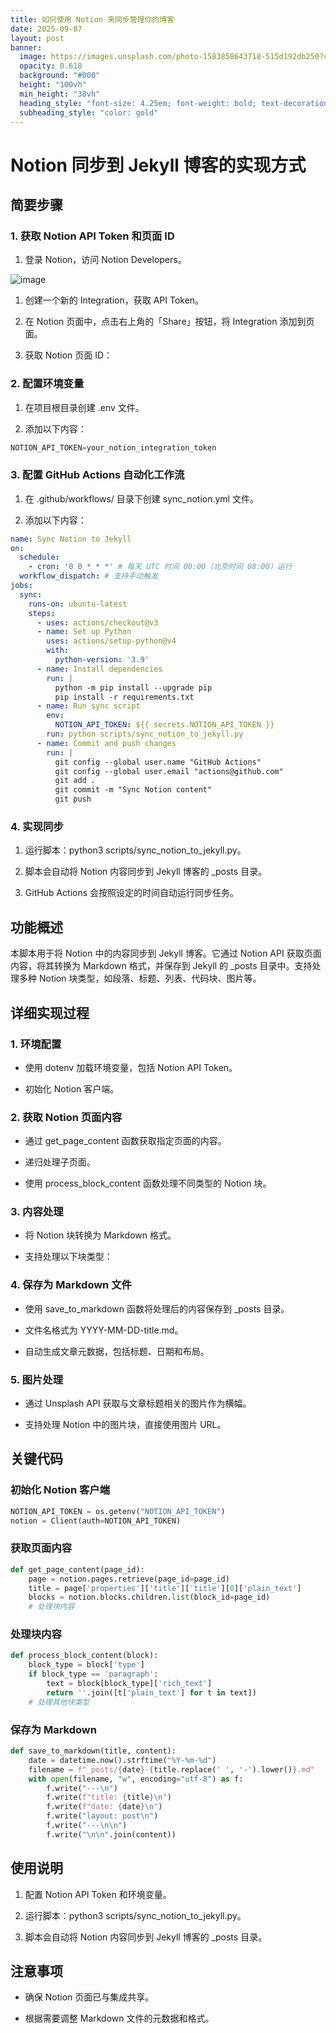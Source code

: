 ```yaml
---
title: 如何使用 Notion 来同步管理你的博客
date: 2025-09-07
layout: post
banner:
  image: https://images.unsplash.com/photo-1583858643718-515d192db250?crop=entropy&cs=tinysrgb&fit=max&fm=jpg&ixid=M3w2OTIwMzJ8MHwxfHJhbmRvbXx8fHx8fHx8fDE3NTcyNDAzMzd8&ixlib=rb-4.1.0&q=80&w=1080
  opacity: 0.618
  background: "#000"
  height: "100vh"
  min_height: "38vh"
  heading_style: "font-size: 4.25em; font-weight: bold; text-decoration: underline"
  subheading_style: "color: gold"
---
```


# Notion 同步到 Jekyll 博客的实现方式

## 简要步骤

### 1. 获取 Notion API Token 和页面 ID

1. 登录 Notion，访问 Notion Developers。

![image](https://prod-files-secure.s3.us-west-2.amazonaws.com/a7a0cc5a-89b9-4cda-8686-1fba0ca52f40/d19c1afe-dea5-4312-9333-786b0ba83054/image.png?X-Amz-Algorithm=AWS4-HMAC-SHA256&X-Amz-Content-Sha256=UNSIGNED-PAYLOAD&X-Amz-Credential=ASIAZI2LB466XM6WA35Y%2F20250907%2Fus-west-2%2Fs3%2Faws4_request&X-Amz-Date=20250907T101856Z&X-Amz-Expires=3600&X-Amz-Security-Token=IQoJb3JpZ2luX2VjEDUaCXVzLXdlc3QtMiJIMEYCIQDa3PrWzNTwzGNQg83jB4oQYcEw35RNqBWw83%2FGWMy6dQIhANANTfyJqcePKBLe6RPdI5ti%2F9suno4InsgLQBsV72oYKogECJ7%2F%2F%2F%2F%2F%2F%2F%2F%2F%2FwEQABoMNjM3NDIzMTgzODA1IgxnxgX%2FpCxEa37%2FYIgq3AMa%2Bh1J3qoeKI81ytB86QKTKqtPNNykyeXunnWg%2BIKjGuy4bBdcodfkHhI3pzmhsB74rDt6MuFPcehu7sT1erkBshi%2BGjVnwLQS%2F081MZbDHHlHNHZ9cQumZhlwrQ4kGJ21XROZKU0Iy16%2F4BZgI0%2BRZCqXRiRmj9I2i2SNK%2FI%2FywV6KKGIf0GYV8Urjf%2BfW3gKaV8sB2KvTUOi6fJJ3VZRvdw5P%2FjGuDk6MZT%2BCgvYn9ygc4Y%2F2%2F5DhuxsqGid%2BccUzgjjQfTf%2B7VqVTr%2BiUbGseuySfvmgg1zEyQctRaWNeE0cBVIWy%2F%2BcGaTRSIBfyoIYMgPgY768fIxN0dktXSEyOfh8hv8HqPzjuElzlZt0qmwm355nfAaq7fq%2BaAwSE0tUDI55voukzA3RWIIGxWRZlwVRm2yrvEmdJ9IgRsNxHfSes9bzOmwJOkUXNQjTn93qfjcRkXqgBNyhR3wYl5b4ZqbNGeVtFqxoNjxaaR9zj%2BPXt7GUY4LE9nC%2Ftq2sxvpNl41XpMIh1zk4tdWC9bKT%2FmwrU7NJ8Ld2tPyRXQefozmPzhs35WCeXjLI99GoHHiGhMNvonFPKfM7sop0trSRkGivqKBNYJfAfx6X7t4OfG5%2FUPaVmieNGKgkTDDmfTFBjqkAZVzTH196kE3Sqswge0gx21QC1rF%2BkrE17aycLJ%2F7ncJyOvqrVrAzD%2FRbkNwSXxnK5CTvajF7FJKDH9wGyrtX83G4%2BzxuTwEKStvZDE%2FSFO1r8WNe2UlO8bz7uyVseXziNdeHGjthqucfLhUwT%2Fb%2Brd31Hyh%2BeAi1Ymt7xDNSEF4VpoFagVZ6Xi4ZrfUhwNp%2BsTMp9reHzz9%2Feov0TY6H47V3mAC&X-Amz-Signature=eac8e46afb9b6a566111d930d0870e3ad0db7ddafaab140c0c7b90176670abcc&X-Amz-SignedHeaders=host&x-amz-checksum-mode=ENABLED&x-id=GetObject)

1. 创建一个新的 Integration，获取 API Token。

1. 在 Notion 页面中，点击右上角的「Share」按钮，将 Integration 添加到页面。

1. 获取 Notion 页面 ID：


### 2. 配置环境变量

1. 在项目根目录创建 .env 文件。

1. 添加以下内容：

```javascript
NOTION_API_TOKEN=your_notion_integration_token
```

### 3. 配置 GitHub Actions 自动化工作流

1. 在 .github/workflows/ 目录下创建 sync_notion.yml 文件。

1. 添加以下内容：

```yaml
name: Sync Notion to Jekyll
on:
  schedule:
    - cron: '0 0 * * *' # 每天 UTC 时间 00:00（北京时间 08:00）运行
  workflow_dispatch: # 支持手动触发
jobs:
  sync:
    runs-on: ubuntu-latest
    steps:
      - uses: actions/checkout@v3
      - name: Set up Python
        uses: actions/setup-python@v4
        with:
          python-version: '3.9'
      - name: Install dependencies
        run: |
          python -m pip install --upgrade pip
          pip install -r requirements.txt
      - name: Run sync script
        env:
          NOTION_API_TOKEN: ${{ secrets.NOTION_API_TOKEN }}
        run: python scripts/sync_notion_to_jekyll.py
      - name: Commit and push changes
        run: |
          git config --global user.name "GitHub Actions"
          git config --global user.email "actions@github.com"
          git add .
          git commit -m "Sync Notion content"
          git push
```

### 4. 实现同步

1. 运行脚本：python3 scripts/sync_notion_to_jekyll.py。

1. 脚本会自动将 Notion 内容同步到 Jekyll 博客的 _posts 目录。

1. GitHub Actions 会按照设定的时间自动运行同步任务。

## 功能概述

本脚本用于将 Notion 中的内容同步到 Jekyll 博客。它通过 Notion API 获取页面内容，将其转换为 Markdown 格式，并保存到 Jekyll 的 _posts 目录中。支持处理多种 Notion 块类型，如段落、标题、列表、代码块、图片等。

## 详细实现过程

### 1. 环境配置

- 使用 dotenv 加载环境变量，包括 Notion API Token。

- 初始化 Notion 客户端。

### 2. 获取 Notion 页面内容

- 通过 get_page_content 函数获取指定页面的内容。

- 递归处理子页面。

- 使用 process_block_content 函数处理不同类型的 Notion 块。

### 3. 内容处理

- 将 Notion 块转换为 Markdown 格式。

- 支持处理以下块类型：


### 4. 保存为 Markdown 文件

- 使用 save_to_markdown 函数将处理后的内容保存到 _posts 目录。

- 文件名格式为 YYYY-MM-DD-title.md。

- 自动生成文章元数据，包括标题、日期和布局。

### 5. 图片处理

- 通过 Unsplash API 获取与文章标题相关的图片作为横幅。

- 支持处理 Notion 中的图片块，直接使用图片 URL。

## 关键代码

### 初始化 Notion 客户端

```python
NOTION_API_TOKEN = os.getenv("NOTION_API_TOKEN")
notion = Client(auth=NOTION_API_TOKEN)
```

### 获取页面内容

```python
def get_page_content(page_id):
    page = notion.pages.retrieve(page_id=page_id)
    title = page['properties']['title']['title'][0]['plain_text']
    blocks = notion.blocks.children.list(block_id=page_id)
    # 处理块内容
```

### 处理块内容

```python
def process_block_content(block):
    block_type = block['type']
    if block_type == 'paragraph':
        text = block[block_type]['rich_text']
        return ''.join([t['plain_text'] for t in text])
    # 处理其他块类型
```

### 保存为 Markdown

```python
def save_to_markdown(title, content):
    date = datetime.now().strftime("%Y-%m-%d")
    filename = f"_posts/{date}-{title.replace(' ', '-').lower()}.md"
    with open(filename, "w", encoding="utf-8") as f:
        f.write("---\n")
        f.write(f"title: {title}\n")
        f.write(f"date: {date}\n")
        f.write("layout: post\n")
        f.write("---\n\n")
        f.write("\n\n".join(content))
```

## 使用说明

1. 配置 Notion API Token 和环境变量。

1. 运行脚本：python3 scripts/sync_notion_to_jekyll.py。

1. 脚本会自动将 Notion 内容同步到 Jekyll 博客的 _posts 目录。

## 注意事项

- 确保 Notion 页面已与集成共享。

- 根据需要调整 Markdown 文件的元数据和格式。